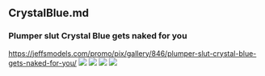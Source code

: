 ## CrystalBlue.md
### Plumper slut Crystal Blue gets naked for you
https://jeffsmodels.com/promo/pix/gallery/846/plumper-slut-crystal-blue-gets-naked-for-you/
![](https://jeffsmodels.com/promo/usermedia/gallery_generator02/gallery/1324/IMG_6775.jpg)
![](https://jeffsmodels.com/promo/usermedia/gallery_generator02/gallery/1324/IMG_6814.jpg)
![](https://jeffsmodels.com/promo/usermedia/gallery_generator02/gallery/1324/IMG_6816.jpg)
![](https://jeffsmodels.com/promo/usermedia/gallery_generator02/gallery/1324/IMG_6833.jpg)
![]()
![]()
![]()
![]()
![]()
![]()
![]()
![]()
![]()
![]()
